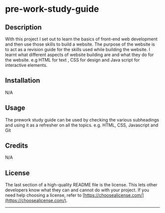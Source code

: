 # pre-work-study-guide


## Description

With this project I set out to learn the basics of front-end web development and then use those skills to build a website. The purpose of the website is to act as a revision guide for the skills used while building the website. I learnt what different aspects of website building are and what they do for the website. e.g HTML for text , CSS  for design and Java script for interactive elements.



## Installation
N/A

## Usage

The prework study guide can be used by checking the various subheadings and using it as a refresher on all the topics. e.g. HTML, CSS, Javascript and Git


## Credits

N/A

## License

The last section of a high-quality README file is the license. This lets other developers know what they can and cannot do with your project. If you need help choosing a license, refer to [https://choosealicense.com/](https://choosealicense.com/).

---

